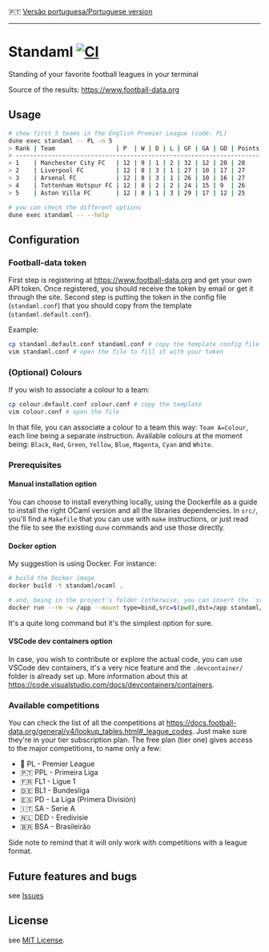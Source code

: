 :portugal: [Versão portuguesa/Portuguese version](README.md)
***

# Standaml [![CI](https://github.com/TheLusitanianKing/Standaml/actions/workflows/docker-image.yml/badge.svg)](https://github.com/TheLusitanianKing/Standaml/actions/workflows/docker-image.yml)
Standing of your favorite football leagues in your terminal

Source of the results: https://www.football-data.org

## Usage

```bash
# show first 5 teams in the English Premier League (code: PL)
dune exec standaml -- PL -n 5
> Rank | Team                 | P  | W | D | L | GF | GA | GD | Points
> --------------------------------------------------------------------
> 1    | Manchester City FC   | 12 | 9 | 1 | 2 | 32 | 12 | 20 | 28    
> 2    | Liverpool FC         | 12 | 8 | 3 | 1 | 27 | 10 | 17 | 27    
> 3    | Arsenal FC           | 12 | 8 | 3 | 1 | 26 | 10 | 16 | 27    
> 4    | Tottenham Hotspur FC | 12 | 8 | 2 | 2 | 24 | 15 | 9  | 26    
> 5    | Aston Villa FC       | 12 | 8 | 1 | 3 | 29 | 17 | 12 | 25

# you can check the different options
dune exec standaml -- --help
```

## Configuration

### Football-data token
First step is registering at https://www.football-data.org and get your own API token. Once registered, you should receive the token by email or get it through the site. 
Second step is putting the token in the config file (`standaml.conf`) that you should copy from the template (`standaml.default.conf`).

Example:
```bash
cp standaml.default.conf standaml.conf # copy the template config file
vim standaml.conf # open the file to fill it with your token
```

### (Optional) Colours
If you wish to associate a colour to a team:

```bash
cp colour.default.conf colour.conf # copy the template
vim colour.conf # open the file
```

In that file, you can associate a colour to a team this way: `Team A=Colour`, each line being a separate instruction.
Available colours at the moment being: `Black`, `Red`, `Green`, `Yellow`, `Blue`, `Magenta`, `Cyan` and `White`.

### Prerequisites
#### Manual installation option
You can choose to install everything locally, using the Dockerfile as a guide to install the right OCaml version and all the libraries dependencies. In `src/`, you'll find a `Makefile` that you can use with `make` instructions, or just read the file to see the existing `dune` commands and use those directly.

#### Docker option
My suggestion is using Docker. For instance:
```bash
# build the Docker image
docker build -t standaml/ocaml .

# and, being in the project's folder (otherwise, you can insert the `src` value manually), you can execute any command you wish like this below
docker run --rm -w /app --mount type=bind,src=$(pwd),dst=/app standaml/ocaml sh -c "cd src && dune exec standaml -- PPL -n 5"
```
It's a quite long command but it's the simplest option for sure.

#### VSCode dev containers option
In case, you wish to contribute or explore the actual code, you can use VSCode dev containers, it's a very nice feature and the `.devcontainer/` folder is already set up. More information about this at https://code.visualstudio.com/docs/devcontainers/containers.

### Available competitions
You can check the list of all the competitions at https://docs.football-data.org/general/v4/lookup_tables.html#_league_codes.
Just make sure they're in your tier subscription plan.
The free plan (tier one) gives access to the major competitions, to name only a few:

* :england: PL - Premier League
* :portugal: PPL - Primeira Liga
* :fr: FL1 - Ligue 1
* :de: BL1 - Bundesliga
* :es: PD - La Liga (Primera División)
* :it: SA - Serie A 
* :netherlands: DED - Eredivisie
* :brazil: BSA - Brasileirão

Side note to remind that it will only work with competitions with a league format.

## Future features and bugs
see [Issues](https://github.com/TheLusitanianKing/Standaml/issues)

## License
see [MIT License](LICENSE).
